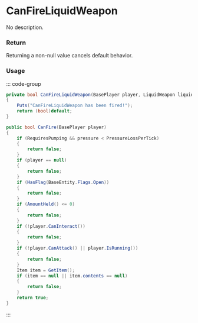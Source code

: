 # CanFireLiquidWeapon
<Badge type="info" text="Weapon"/>[<Badge type="danger" text="Carbon Compatible"/>](https://github.com/CarbonCommunity/Carbon)[<Badge type="warning" text="Oxide Compatible"/>](https://github.com/OxideMod/Oxide.Rust)
No description.
### Return
Returning a non-null value cancels default behavior.

### Usage
::: code-group
```csharp [Example]
private bool CanFireLiquidWeapon(BasePlayer player, LiquidWeapon liquidWeapon)
{
	Puts("CanFireLiquidWeapon has been fired!");
	return (bool)default;
}
```
```csharp [Source — Assembly-CSharp @ LiquidWeapon]
public bool CanFire(BasePlayer player)
{
	if (RequiresPumping && pressure < PressureLossPerTick)
	{
		return false;
	}
	if (player == null)
	{
		return false;
	}
	if (HasFlag(BaseEntity.Flags.Open))
	{
		return false;
	}
	if (AmountHeld() <= 0)
	{
		return false;
	}
	if (!player.CanInteract())
	{
		return false;
	}
	if (!player.CanAttack() || player.IsRunning())
	{
		return false;
	}
	Item item = GetItem();
	if (item == null || item.contents == null)
	{
		return false;
	}
	return true;
}

```
:::

